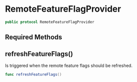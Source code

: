 # RemoteFeatureFlagProvider

``` swift
public protocol RemoteFeatureFlagProvider
```

## Required Methods

## refreshFeatureFlags()

Is triggered when the remote feature flags should be refreshed.

``` swift
func refreshFeatureFlags()
```
